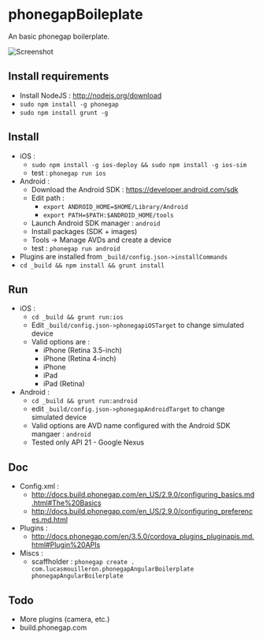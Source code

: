 phonegapBoileplate
==================

An basic phonegap boilerplate.

![Screenshot](http://grabs.lucasmouilleron.com/Screen%20Shot%202015-11-23%20at%2015.09.09.png)

Install requirements
--------------------
- Install NodeJS : http://nodejs.org/download
- `sudo npm install -g phonegap`
- `sudo npm install grunt -g`

Install
-------
- iOS : 
    - `sudo npm install -g ios-deploy && sudo npm install -g ios-sim`
    - test : `phonegap run ios`
- Android : 
    - Download the Android SDK : https://developer.android.com/sdk
    - Edit path : 
        - `export ANDROID_HOME=$HOME/Library/Android`
        - `export PATH=$PATH:$ANDROID_HOME/tools`
    - Launch Android SDK manager : `android`
    - Install packages (SDK + images)
    - Tools -> Manage AVDs and create a device
    - test : `phonegap run android`
- Plugins are installed from `_build/config.json->installCommands`
- `cd _build && npm install && grunt install`

Run
---
- iOS : 
    - `cd _build && grunt run:ios`
    - Edit `_build/config.json->phonegapiOSTarget` to change simulated device
    - Valid options are :
        - iPhone (Retina 3.5-inch)
        - iPhone (Retina 4-inch)
        - iPhone
        - iPad
        - iPad (Retina)
- Android : 
    - `cd _build && grunt run:android`
    - edit `_build/config.json->phonegapAndroidTarget` to change simulated device
    - Valid options are AVD name configured with the Android SDK mangaer : `android`
    - Tested only API 21 - Google Nexus

Doc
---
- Config.xml :
    - http://docs.build.phonegap.com/en_US/2.9.0/configuring_basics.md.html#The%20Basics
    - http://docs.build.phonegap.com/en_US/2.9.0/configuring_preferences.md.html
- Plugins : 
    - http://docs.phonegap.com/en/3.5.0/cordova_plugins_pluginapis.md.html#Plugin%20APIs
- Miscs : 
    - scaffholder : `phonegap create . com.lucasmouilleron.phonegapAngularBoilerplate phonegapAngularBoilerplate`

Todo
----
- More plugins (camera, etc.)
- build.phonegap.com